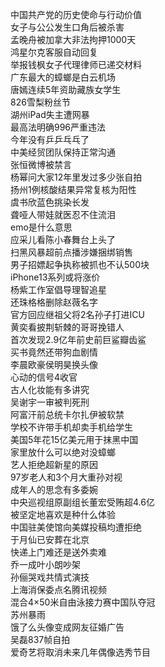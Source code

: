 中国共产党的历史使命与行动价值  
女子与公公发生口角后被杀害  
孟晚舟被加拿大非法拘押1000天  
鸿星尔克客服自动回复  
举报钱枫女子代理律师已递交材料  
广东最大的蟑螂是白云机场  
唐嫣连续5年资助藏族女学生  
826雪梨粉丝节  
湖州iPad失主遭网暴  
最高法明确996严重违法  
今年没有乒乒乓乓了  
中美经贸团队保持正常沟通  
张恒微博被禁言  
杨幂问大家12年里发过多少张自拍  
扬州1例核酸结果异常复核为阳性  
虞书欣蓝色挑染长发  
聋哑人带娃就医忍不住流泪  
emo是什么意思  
应采儿看陈小春舞台上头了  
扫黑风暴超前点播涉嫌捆绑销售  
男子招嫖起争执称被抓也不认500块  
iPhone13系列或将涨价  
杨紫工作室倡导理智追星  
还珠格格删除赵薇名字  
官方回应继祖父将2名孙子打进ICU  
黄奕看披荆斩棘的哥哥挽错人  
首次发现2.9亿年前史前巨鲨瓣齿鲨  
买书竟然还带狗血剧情  
李晨欧豪侯明昊换头像  
心动的信号4收官  
古人化妆能有多讲究  
吴谢宇一审被判死刑  
阿富汗前总统卡尔扎伊被软禁  
学校不许带手机却卖手机给学生  
美国5年花15亿美元用于抹黑中国  
家里放什么可以绝对没蟑螂  
艺人拒绝超新星的原因  
97岁老人和3个月大重孙对视  
成年人的思念有多委婉  
中央巡视组原副组长董宏受贿超4.6亿  
被坚定地喜欢是种什么体验  
中国驻美使馆向美媒投稿均遭拒绝  
于月仙已安葬在北京  
快递上门难还是送外卖难  
乔一成叶小朗吵架  
孙俪哭戏共情式演技  
上海消保委点名腾讯视频  
混合4×50米自由泳接力赛中国队夺冠  
苏州暴雨  
饿了么头像变成网友征婚广告  
吴磊837帧自拍  
爱奇艺将取消未来几年偶像选秀节目  
